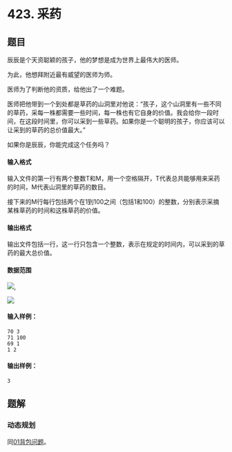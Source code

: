 # 423. 采药

## 题目

辰辰是个天资聪颖的孩子，他的梦想是成为世界上最伟大的医师。

为此，他想拜附近最有威望的医师为师。

医师为了判断他的资质，给他出了一个难题。

医师把他带到一个到处都是草药的山洞里对他说：“孩子，这个山洞里有一些不同的草药，采每一株都需要一些时间，每一株也有它自身的价值。我会给你一段时间，在这段时间里，你可以采到一些草药。如果你是一个聪明的孩子，你应该可以让采到的草药的总价值最大。”

如果你是辰辰，你能完成这个任务吗？

#### 输入格式

输入文件的第一行有两个整数T和M，用一个空格隔开，T代表总共能够用来采药的时间，M代表山洞里的草药的数目。

接下来的M行每行包括两个在1到100之间（包括1和100）的整数，分别表示采摘某株草药的时间和这株草药的价值。

#### 输出格式

输出文件包括一行，这一行只包含一个整数，表示在规定的时间内，可以采到的草药的最大总价值。

#### 数据范围

![](http://latex.codecogs.com/gif.latex?\\2%20\leq%20T%20\leq%20100),

![](http://latex.codecogs.com/gif.latex?\\130%20\leq%20M%20\leq%201000)

#### 输入样例：

```
70 3
71 100
69 1
1 2
```

#### 输出样例：

```
3
```

## 题解

### 动态规划

同[01背包问题](https://github.com/shaqsnake/coding-practice/blob/master/src/acwing/0002/)。
